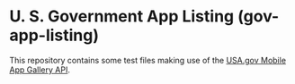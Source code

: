U. S. Government App Listing (gov-app-listing)
===============
This repository contains some test files making use of the [USA.gov Mobile App Gallery API](http://www.usa.gov/About/developer-resources/mobile-app-gallery/index.shtml).